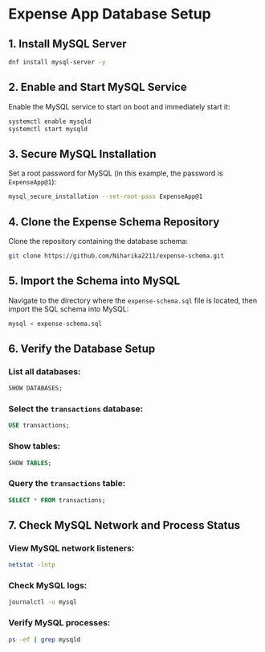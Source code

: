 # Expense App Database Setup


## 1. Install MySQL Server
```bash
dnf install mysql-server -y
```

## 2. Enable and Start MySQL Service
Enable the MySQL service to start on boot and immediately start it:
```bash
systemctl enable mysqld
systemctl start mysqld
```

## 3. Secure MySQL Installation
Set a root password for MySQL (in this example, the password is `ExpenseApp@1`):
```bash
mysql_secure_installation --set-root-pass ExpenseApp@1
```

## 4. Clone the Expense Schema Repository
Clone the repository containing the database schema:
```bash
git clone https://github.com/Niharika2211/expense-schema.git
```

## 5. Import the Schema into MySQL
Navigate to the directory where the `expense-schema.sql` file is located, then import the SQL schema into MySQL:
```bash
mysql < expense-schema.sql
```

## 6. Verify the Database Setup
### List all databases:
```sql
SHOW DATABASES;
```

### Select the `transactions` database:
```sql
USE transactions;
```

### Show tables:
```sql
SHOW TABLES;
```

### Query the `transactions` table:
```sql
SELECT * FROM transactions;
```

## 7. Check MySQL Network and Process Status
### View MySQL network listeners:
```bash
netstat -lntp
```

### Check MySQL logs:
```bash
journalctl -u mysql
```

### Verify MySQL processes:
```bash
ps -ef | grep mysqld
```
